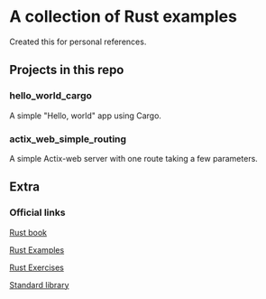 # A collection of Rust examples
Created this for personal references.

## Projects in this repo

### hello_world_cargo
A simple "Hello, world" app using Cargo.

### actix_web_simple_routing
A simple Actix-web server with one route taking a few parameters.

## Extra

### Official links

[Rust book](https://doc.rust-lang.org/book/)

[Rust Examples](https://doc.rust-lang.org/stable/rust-by-example/)

[Rust Exercises](https://github.com/rust-lang/rustlings/)

[Standard library](https://doc.rust-lang.org/std/index.html)
